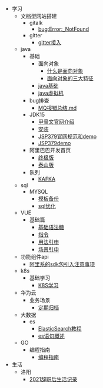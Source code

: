 *  学习
    * <color>文档型网站搭建</color>
        * gitalk
            * [bug:Error:_NotFound](/docs/记录一次gitPage的搭建过程.md)
        * gitter
            * [gitter接入](/docs/gitter接入.md)    
    * java
        * 基础
            * 面向对象
              * [什么是面向对象](/java/什么是面向对象.md)
              * [面向对象的三大特征](/java/面向对象的三大特征.md)
            * [java基础](/java/基础-蒋文明笔记.md)
            * [java虚拟机](/java/基础-Java虚拟机第二版.md)
        * bug排查
            * [MQ报错总结.md](/java/MQ报错总结.md)    
        * JDK15
            * [甲骨文官网介绍](/html/jdk15/甲骨文宣布Java15.md)
            * [安装](/html/jdk15/JDK15安装.md)
            * [JSP379官网规范和demo](/html/jdk15/JEP378.md)
            * [JSP379demo](/html/jdk15/JEP378_java测试.md)
        * 阿里巴巴开发首页
            * [终极版](/java/阿里巴巴开发手册终极版.md)
            * [泰山版](/java/阿里编程规范泰山版.md)    
        * 队列
            * [KAFKA](/java/kafka.md)    
    * sql
        * MYSQL
            * [模板备份](/sql/常用sql模板备份.md)
            * [sql优化](/sql/高级MySql_sql优化_司晓杰.md)
    * VUE
        * 基础篇
            * [基础语法糖](/vue/VUE基本语法糖.md)
            * [指令](/vue/VUE指令.md)
            * [用法引申](/vue/VUE取值用法引申.md)
            * [场景引申](/vue/VUE功能场景总结.md)                
    * 功能组件api
        * [阿里系的sdk包引入注意事项](/docs/阿里系的sdk包引入注意事项.md)
    * k8s  
        * 基础学习
            * [K8S学习](/docs/K8S学习link.md)  
    * 华为云
        * 业务场景
            * [定期归档](/docs/华为云归档方案.md)     
    * 大数据
        * es
            * [ElasticSearch教程](/java/ElasticSearch教程.md)  
            * [es语句概述](/java/es搜索等语句总结.md)                     
    * GO
        * 编程指南
            * [编程指南](/java/GO_Web编程.md)  
* 生活
    * 洛阳
        * [2021辞职后生活记录](/life/洛阳博物馆.md)            
                 